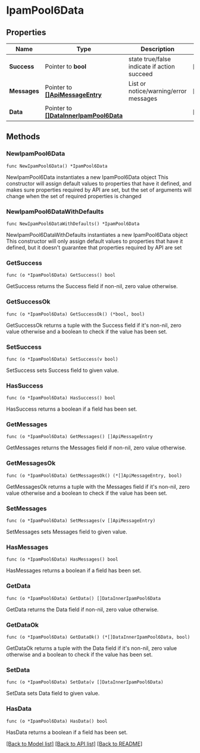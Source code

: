 # IpamPool6Data

## Properties

Name | Type | Description | Notes
------------ | ------------- | ------------- | -------------
**Success** | Pointer to **bool** | state true/false indicate if action succeed | [optional] 
**Messages** | Pointer to [**[]ApiMessageEntry**](ApiMessageEntry.md) | List or notice/warning/error messages | [optional] 
**Data** | Pointer to [**[]DataInnerIpamPool6Data**](DataInnerIpamPool6Data.md) |  | [optional] 

## Methods

### NewIpamPool6Data

`func NewIpamPool6Data() *IpamPool6Data`

NewIpamPool6Data instantiates a new IpamPool6Data object
This constructor will assign default values to properties that have it defined,
and makes sure properties required by API are set, but the set of arguments
will change when the set of required properties is changed

### NewIpamPool6DataWithDefaults

`func NewIpamPool6DataWithDefaults() *IpamPool6Data`

NewIpamPool6DataWithDefaults instantiates a new IpamPool6Data object
This constructor will only assign default values to properties that have it defined,
but it doesn't guarantee that properties required by API are set

### GetSuccess

`func (o *IpamPool6Data) GetSuccess() bool`

GetSuccess returns the Success field if non-nil, zero value otherwise.

### GetSuccessOk

`func (o *IpamPool6Data) GetSuccessOk() (*bool, bool)`

GetSuccessOk returns a tuple with the Success field if it's non-nil, zero value otherwise
and a boolean to check if the value has been set.

### SetSuccess

`func (o *IpamPool6Data) SetSuccess(v bool)`

SetSuccess sets Success field to given value.

### HasSuccess

`func (o *IpamPool6Data) HasSuccess() bool`

HasSuccess returns a boolean if a field has been set.

### GetMessages

`func (o *IpamPool6Data) GetMessages() []ApiMessageEntry`

GetMessages returns the Messages field if non-nil, zero value otherwise.

### GetMessagesOk

`func (o *IpamPool6Data) GetMessagesOk() (*[]ApiMessageEntry, bool)`

GetMessagesOk returns a tuple with the Messages field if it's non-nil, zero value otherwise
and a boolean to check if the value has been set.

### SetMessages

`func (o *IpamPool6Data) SetMessages(v []ApiMessageEntry)`

SetMessages sets Messages field to given value.

### HasMessages

`func (o *IpamPool6Data) HasMessages() bool`

HasMessages returns a boolean if a field has been set.

### GetData

`func (o *IpamPool6Data) GetData() []DataInnerIpamPool6Data`

GetData returns the Data field if non-nil, zero value otherwise.

### GetDataOk

`func (o *IpamPool6Data) GetDataOk() (*[]DataInnerIpamPool6Data, bool)`

GetDataOk returns a tuple with the Data field if it's non-nil, zero value otherwise
and a boolean to check if the value has been set.

### SetData

`func (o *IpamPool6Data) SetData(v []DataInnerIpamPool6Data)`

SetData sets Data field to given value.

### HasData

`func (o *IpamPool6Data) HasData() bool`

HasData returns a boolean if a field has been set.


[[Back to Model list]](../README.md#documentation-for-models) [[Back to API list]](../README.md#documentation-for-api-endpoints) [[Back to README]](../README.md)


